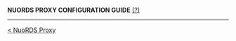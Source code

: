 **NUORDS PROXY CONFIGURATION GUIDE**  [(?)](../README.md)



------------------------------
[< NuoRDS Proxy](../README.md) 
